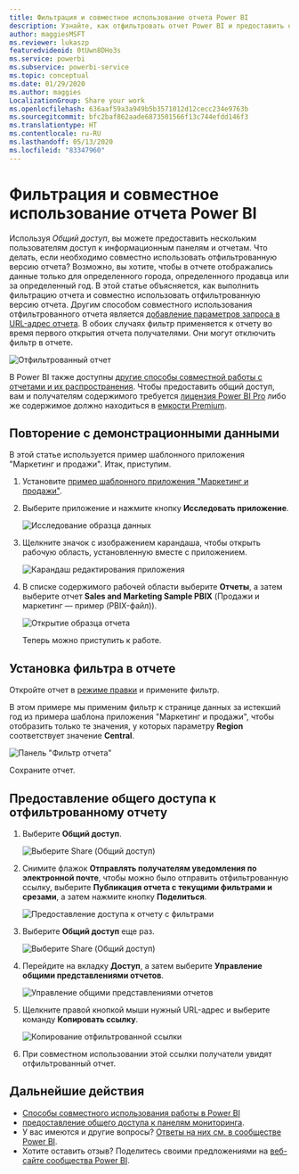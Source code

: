 ```yaml
---
title: Фильтрация и совместное использование отчета Power BI
description: Узнайте, как отфильтровать отчет Power BI и предоставить общий доступ к нему коллегам в организации.
author: maggiesMSFT
ms.reviewer: lukaszp
featuredvideoid: 0tUwn8DHo3s
ms.service: powerbi
ms.subservice: powerbi-service
ms.topic: conceptual
ms.date: 01/29/2020
ms.author: maggies
LocalizationGroup: Share your work
ms.openlocfilehash: 636aaf59a3a949b5b3571012d12cecc234e9763b
ms.sourcegitcommit: bfc2baf862aade6873501566f13c744efdd146f3
ms.translationtype: HT
ms.contentlocale: ru-RU
ms.lasthandoff: 05/13/2020
ms.locfileid: "83347960"
---
```

# <a name="filter-and-share-a-power-bi-report"></a>Фильтрация и совместное использование отчета Power BI
Используя *Общий доступ*, вы можете предоставить нескольким пользователям доступ к информационным панелям и отчетам. Что делать, если необходимо совместно использовать отфильтрованную версию отчета? Возможно, вы хотите, чтобы в отчете отображались данные только для определенного города, определенного продавца или за определенный год. В этой статье объясняется, как выполнить фильтрацию отчета и совместно использовать отфильтрованную версию отчета. Другим способом совместного использования отфильтрованного отчета является [добавление параметров запроса в URL-адрес отчета](service-url-filters.md). В обоих случаях фильтр применяется к отчету во время первого открытия отчета получателями. Они могут отключить фильтр в отчете.

![Отфильтрованный отчет](media/service-share-reports/power-bi-share-filter-pane-report.png)

В Power BI также доступны [другие способы совместной работы с отчетами и их распространения](service-how-to-collaborate-distribute-dashboards-reports.md). Чтобы предоставить общий доступ, вам и получателям содержимого требуется [лицензия Power BI Pro](../fundamentals/service-features-license-type.md) либо же содержимое должно находиться в [емкости Premium](../admin/service-premium-what-is.md). 

## <a name="follow-along-with-sample-data"></a>Повторение с демонстрационными данными

В этой статье используется пример шаблонного приложения "Маркетинг и продажи". Итак, приступим. 

1. Установите [пример шаблонного приложения "Маркетинг и продажи"](https://appsource.microsoft.com/product/power-bi/microsoft-retail-analysis-sample.salesandmarketingsample?tab=Overview).
2. Выберите приложение и нажмите кнопку **Исследовать приложение**.

   ![Исследование образца данных](media/service-share-reports/power-bi-sample-explore-data.png)

3. Щелкните значок с изображением карандаша, чтобы открыть рабочую область, установленную вместе с приложением.

    ![Карандаш редактирования приложения](media/service-share-reports/power-bi-edit-pencil-app.png)

4. В списке содержимого рабочей области выберите **Отчеты**, а затем выберите отчет **Sales and Marketing Sample PBIX** (Продажи и маркетинг — пример (PBIX-файл)).

    ![Открытие образца отчета](media/service-share-reports/power-bi-open-sample-report.png)

    Теперь можно приступить к работе.

## <a name="set-a-filter-in-the-report"></a>Установка фильтра в отчете

Откройте отчет в [режиме правки](../consumer/end-user-reading-view.md) и примените фильтр.

В этом примере мы применим фильтр к странице данных за истекший год из примера шаблона приложения "Маркетинг и продажи", чтобы отобразить только те значения, у которых параметру **Region** соответствует значение **Central**. 
 
![Панель "Фильтр отчета"](media/service-share-reports/power-bi-share-report-filter.png)

Сохраните отчет.

## <a name="share-the-filtered-report"></a>Предоставление общего доступа к отфильтрованному отчету

1. Выберите **Общий доступ**.

   ![Выберите Share (Общий доступ)](media/service-share-reports/power-bi-share.png)

2. Снимите флажок **Отправлять получателям уведомления по электронной почте**, чтобы можно было отправить отфильтрованную ссылку, выберите **Публикация отчета с текущими фильтрами и срезами**, а затем нажмите кнопку **Поделиться**.

    ![Предоставление доступа к отчету с фильтрами](media/service-share-reports/power-bi-share-with-filters.png)

4. Выберите **Общий доступ** еще раз.

   ![Выберите Share (Общий доступ)](media/service-share-reports/power-bi-share.png)

5. Перейдите на вкладку **Доступ**, а затем выберите **Управление общими представлениями отчетов**.

    ![Управление общими представлениями отчетов](media/service-share-reports/power-bi-manage-shared-report-views.png)

6. Щелкните правой кнопкой мыши нужный URL-адрес и выберите команду **Копировать ссылку**.

    ![Копирование отфильтрованной ссылки](media/service-share-reports/power-bi-copy-filtered-link.png)

7. При совместном использовании этой ссылки получатели увидят отфильтрованный отчет. 


## <a name="next-steps"></a>Дальнейшие действия
* [Способы совместного использования работы в Power BI](service-how-to-collaborate-distribute-dashboards-reports.md)
* [предоставление общего доступа к панелям мониторинга](service-share-dashboards.md).
* У вас имеются и другие вопросы? [Ответы на них см. в сообществе Power BI](https://community.powerbi.com/).
* Хотите оставить отзыв? Поделитесь своими предложениями на [веб-сайте сообщества Power BI](https://community.powerbi.com/).
